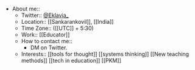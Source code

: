 - About me::
    - Twitter:: [@Eklavia_](https://twitter.com/Eklavia_) 
    - Location:: [[Sankarankovil]], [[India]]
    - Time Zone:: ([[UTC]] + 5:30)
    - Work:: [[Educator]]
    - How to contact me:: 
        - DM on Twitter.
    - Interests:: [[tools for thought]] [[systems thinking]] [[New teaching methods]] [[tech in education]] [[PKM]]
